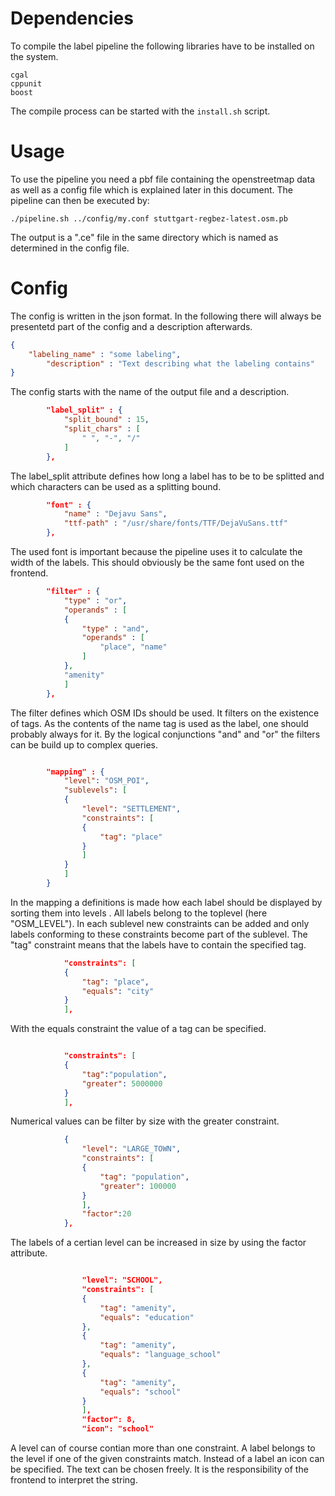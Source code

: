 
# Dependencies
To compile the label pipeline the following libraries have to be
installed on the system.
```
cgal
cppunit
boost
```
The compile process can be started with the `install.sh` script.

# Usage
To use the pipeline you need a pbf file containing the openstreetmap
data as well as a config file which is explained later in this
document. The pipeline can then be executed by:
``` shell
./pipeline.sh ../config/my.conf stuttgart-regbez-latest.osm.pb
```
The output is a ".ce" file in the same directory which is named as
determined in the config file.

# Config
The config is written in the json format. In the following there will
always be presentetd part of the config and a description afterwards.

``` json
{
	"labeling_name" : "some labeling",
		"description" : "Text describing what the labeling contains"
}
```
The config starts with the name of the output file and a description.

``` json
		"label_split" : {
			"split_bound" : 15,
			"split_chars" : [
				" ", "-", "/"
			]
		},
```

The label_split attribute defines how long a label has to be to be
splitted and which characters can be used as a splitting bound.

``` json
		"font" : {
			"name" : "Dejavu Sans",
			"ttf-path" : "/usr/share/fonts/TTF/DejaVuSans.ttf"
		},
```

The used font is important because the pipeline uses it to calculate
the width of the labels. This should obviously be the same font used
on the frontend.

``` json
		"filter" : {
			"type" : "or",
			"operands" : [
			{
				"type" : "and",
				"operands" : [
					"place", "name"
				]
			},
			"amenity"
			]
		},
```

 The filter defines which OSM IDs should be used. It filters on the
 existence of tags. As the contents of the name tag is used as the
 label, one should probably always for it. By the logical conjunctions
 "and" and "or" the filters can be build up to complex queries.

``` json

		"mapping" : {
			"level": "OSM_POI",
			"sublevels": [
			{
				"level": "SETTLEMENT",
				"constraints": [
				{
					"tag": "place"
				}
				]
			}
			]
		}
```

In the mapping a definitions is made how each label should be
displayed by sorting them into levels . All labels belong to the
toplevel (here "OSM_LEVEL"). In each sublevel new constraints can be
added and only labels conforming to these constraints become part of
the sublevel. The "tag" constraint means that the labels have to
contain the specified tag.

``` json
			"constraints": [
			{
				"tag": "place",
				"equals": "city"
			}
			],
```

With the equals constraint the value of a tag can be specified.

``` json

			"constraints": [
			{
				"tag":"population",
				"greater": 5000000
			}
			],
```

Numerical values can be filter by size with the greater constraint.

``` json
			{
				"level": "LARGE_TOWN",
				"constraints": [
				{
					"tag": "population",
					"greater": 100000
				}
				],
				"factor":20
			},
```


The labels of a certian level can be increased in size by using the
factor attribute.


``` json

				"level": "SCHOOL",
				"constraints": [
				{
					"tag": "amenity",
					"equals": "education"
				},
				{
					"tag": "amenity",
					"equals": "language_school"
				},
				{
					"tag": "amenity",
					"equals": "school"
				}
				],
				"factor": 8,
				"icon": "school"
```

 A level can of course contian more than one constraint. A label
 belongs to the level if one of the given constraints match. Instead
 of a label an icon can be specified. The text can be chosen
 freely. It is the responsibility of the frontend to interpret the string.
